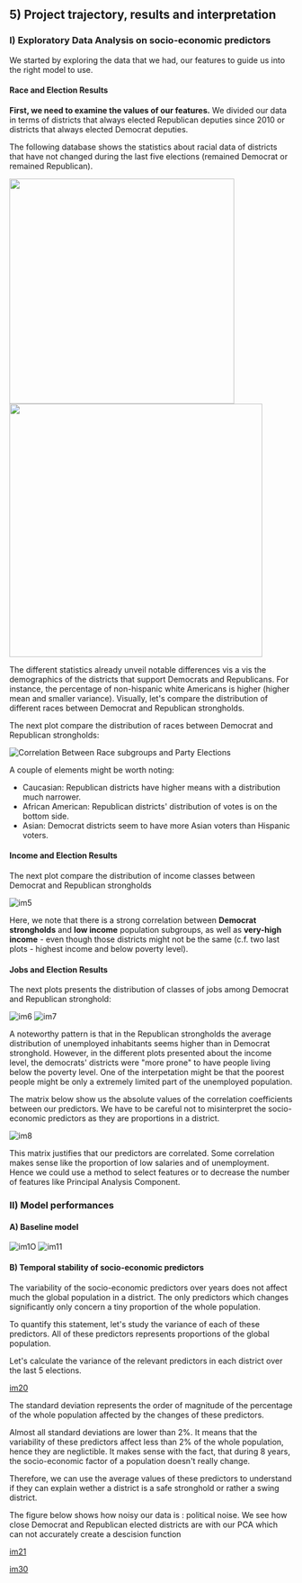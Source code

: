 ## 5) Project trajectory, results and interpretation

### I) Exploratory Data Analysis on socio-economic predictors

We started by exploring the data that we had, our features to guide us into the right model to use.

#### Race and Election Results

**First, we need to examine the values of our features.** We divided our data in terms of districts that always elected Republican deputies since 2010 or districts that always elected Democrat deputies.

The following database shows the statistics about racial data of districts that have not changed during the last five elections (remained Democrat or remained Republican).

<p float="center">
  <img src="pictures/All_democrat_statistics_race.png" width="400" />
  <img src="pictures/All_republican_statistics_race.png" width="450" /> 
</p>

The different statistics already unveil notable differences vis a vis the demographics of the districts that support Democrats and Republicans. For instance, the percentage of non-hispanic white Americans is higher (higher mean and smaller variance). Visually, let's compare the distribution of different races between Democrat and Republican strongholds.

The next plot compare the distribution of races between Democrat and Republican strongholds:

![Correlation Between Race subgroups and Party Elections](pictures/Boxplots_Race_EDA.png)

A couple of elements might be worth noting:
- Caucasian: Republican districts have higher means with a distribution much narrower.
- African American: Republican districts' distribution of votes is on the bottom side.
- Asian: Democrat districts seem to have more Asian voters than Hispanic voters.

#### Income and Election Results

The next plot compare the distribution of income classes between Democrat and Republican strongholds

![im5](pictures/Boxplots_Income_EDA.png)

Here, we note that there is a strong correlation between **Democrat strongholds** and **low income** population subgroups, as well as **very-high income** - even though those districts might not be the same (c.f. two last plots - highest income and below poverty level).

#### Jobs and Election Results

The next plots presents the distribution of classes of jobs among Democrat and Republican stronghold:

![im6](pictures/Bars_age.png)
![im7](pictures/Bars_occupation.png)

A noteworthy pattern is that in the Republican strongholds the average distribution of unemployed inhabitants seems higher than in Democrat stronghold. However, in the different plots presented about the income level, the democrats' districts were "more prone" to have people living below the poverty level. One of the interpetation might be that the poorest people might be only a extremely limited part of the unemployed population.

The matrix below show us the absolute values of the correlation coefficients between our predictors. We have to be careful not to misinterpret the socio-economic predictors as they are proportions in a district.

![im8](pictures/Correlation.png)

This matrix justifies that our predictors are correlated. Some correlation makes sense like the proportion of low salaries and of unemployment. Hence we could use a method to select features or to decrease the number of features like Principal Analysis Component.

### II) Model performances

#### A) Baseline model

![im1O](pictures/Results_Basemodel_WithElectionInfo.png)
![im11](pictures/Results_Basemodel_WithoutElectionInfo.png)

#### B) Temporal stability of socio-economic predictors

The variability of the socio-economic predictors over years does not affect much the global population in a district. The only predictors which changes significantly only concern a tiny proportion of the whole population.

To quantify this statement, let's study the variance of each of these predictors. All of these predictors represents proportions of the global population.

Let's calculate the variance of the relevant predictors in each district over the last 5 elections.

[im20](pictures/Hist_STD_per_district.png)

The standard deviation represents the order of magnitude of the percentage of the whole population affected by the changes of these predictors.

Almost all standard deviations are lower than 2%. It means that the variability of these predictors affect less than 2% of the whole population, hence they are neglictible. It makes sense with the fact, that during 8 years, the socio-economic factor of a population doesn't really change.

Therefore, we can use the average values of these predictors to understand if they can explain wether a district is a safe stronghold or rather a swing district.

The figure below shows how noisy our data is : political noise. We see how close Democrat and Republican elected districts are with our PCA which can not accurately create a descision function

[im21](pictures/noisiness_proximity_points.png)

[im30](pictures/less_noisiness_with_model.png)
